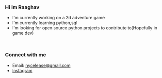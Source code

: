 ### **Hi im Raaghav**
- I'm currently working on a 2d adventure game
- I'm currently learning python,sql
- I'm looking for open source python projects to contribute to(Hopefully in game dev)

</br>

### **Connect with me**
- Email: nycelease@gmail.com
- [Instagram] 

[Instagram]: https://www.instagram.com/nycelease/
